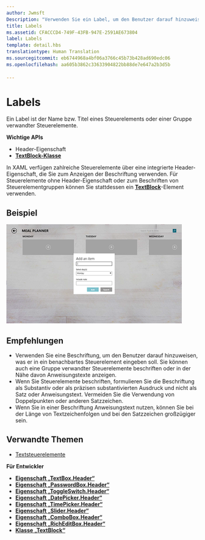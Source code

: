 ```yaml
---
author: Jwmsft
Description: "Verwenden Sie ein Label, um den Benutzer darauf hinzuweisen, was er in ein benachbartes Steuerelement eingeben soll. Sie können auch eine Gruppe verwandter Steuerelemente beschriften oder in der Nähe davon Anweisungstexte anzeigen."
title: Labels
ms.assetid: CFACCCD4-749F-43FB-947E-2591AE673804
label: Labels
template: detail.hbs
translationtype: Human Translation
ms.sourcegitcommit: eb6744968a4bf06a3766c45b73b428ad690edc06
ms.openlocfilehash: aa605b3862c33633904822bb88de7e647a2b3d5b

---
```

# Labels

<link rel="stylesheet" href="https://az835927.vo.msecnd.net/sites/uwp/Resources/css/custom.css"> 

Ein Label ist der Name bzw. Titel eines Steuerelements oder einer Gruppe verwandter Steuerelemente.

<div class="important-apis" >
<b>Wichtige APIs</b><br/>
<ul>
<li>Header-Eigenschaft</li>
<li><a href="https://msdn.microsoft.com/library/windows/apps/br209652"><strong>TextBlock-Klasse</strong></a></li>
</ul>

</div>
</div>






In XAML verfügen zahlreiche Steuerelemente über eine integrierte Header-Eigenschaft, die Sie zum Anzeigen der Beschriftung verwenden. Für Steuerelemente ohne Header-Eigenschaft oder zum Beschriften von Steuerelementgruppen können Sie stattdessen ein [**TextBlock**](https://msdn.microsoft.com/library/windows/apps/br209652)-Element verwenden.


## Beispiel


![Screenshot mit einem standardmäßigen Beschriftungssteuerelement](images/label-standard.png)

## Empfehlungen


-   Verwenden Sie eine Beschriftung, um den Benutzer darauf hinzuweisen, was er in ein benachbartes Steuerelement eingeben soll. Sie können auch eine Gruppe verwandter Steuerelemente beschriften oder in der Nähe davon Anweisungstexte anzeigen.
-   Wenn Sie Steuerelemente beschriften, formulieren Sie die Beschriftung als Substantiv oder als präzisen substantivierten Ausdruck und nicht als Satz oder Anweisungstext. Vermeiden Sie die Verwendung von Doppelpunkten oder anderen Satzzeichen.
-   Wenn Sie in einer Beschriftung Anweisungstext nutzen, können Sie bei der Länge von Textzeichenfolgen und bei den Satzzeichen großzügiger sein.

## Verwandte Themen
* [Textsteuerelemente](text-controls.md)

**Für Entwickler**
* [**Eigenschaft „TextBox.Header“**](https://msdn.microsoft.com/library/windows/apps/dn252861)
* [**Eigenschaft „PasswordBox.Header“**](https://msdn.microsoft.com/library/windows/apps/dn299051)
* [**Eigenschaft „ToggleSwitch.Header“**](https://msdn.microsoft.com/library/windows/apps/br209713)
* [**Eigenschaft „DatePicker.Header“**](https://msdn.microsoft.com/library/windows/apps/dn279460)
* [**Eigenschaft „TimePicker.Header“**](https://msdn.microsoft.com/library/windows/apps/dn299286)
* [**Eigenschaft „Slider.Header“**](https://msdn.microsoft.com/library/windows/apps/dn252829)
* [**Eigenschaft „ComboBox.Header“**](https://msdn.microsoft.com/library/windows/apps/dn279416)
* [**Eigenschaft „RichEditBox.Header“**](https://msdn.microsoft.com/library/windows/apps/dn252726)
* [**Klasse „TextBlock“**](https://msdn.microsoft.com/library/windows/apps/br209652)

 

 







<!--HONumber=Aug16_HO3-->


